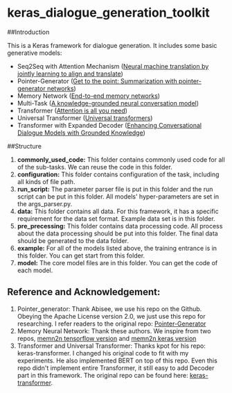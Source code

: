 # keras_dialogue_generation_toolkit

##Introduction

This is a Keras framework for dialogue generation. It includes some basic generative models:

* Seq2Seq with Attention Mechanism ([Neural machine translation by jointly learning to align and translate](https://arxiv.org/pdf/1409.0473.pdf))
* Pointer-Generator ([Get to the point: Summarization with pointer-generator networks](https://arxiv.org/pdf/1704.04368.pdf))
* Memory Network ([End-to-end memory networks](http://papers.nips.cc/paper/5846-end-to-end-memory-networks.pdf))
* Multi-Task ([A knowledge-grounded neural conversation model](https://www.aaai.org/ocs/index.php/AAAI/AAAI18/paper/view/16710/16057))
* Transformer ([Attention is all you need](http://papers.nips.cc/paper/7181-attention-is-all-you-need.pdf))
* Universal Transformer ([Universal transformers](https://arxiv.org/pdf/1807.03819.pdf))
* Transformer with Expanded Decoder ([Enhancing Conversational Dialogue Models with Grounded Knowledge]())

##Structure
1. **commonly_used_code:** 
This folder contains commonly used code for all of the sub-tasks. We can reuse the code in this folder.
2. **configuration:** 
This folder contains configuration of the task, including all kinds of file path. 
3. **run_script:**
The parameter parser file is put in this folder and the run script can be put in this folder. All models' hyper-parameters are set in the args_parser.py.
4. **data:** 
This folder contains all data. For this framework, it has a specific requirement for the data set format. Example data set is in this folder.
5. **pre_precessing:** 
This folder contains data processing code. All process about the data processing should be put into this folder. The final data should be generated to the data folder.
6. **example:** 
For all of the models listed above, the training entrance is in this folder. You can get start from this folder.
7. **model:**
The core model files are in this folder. You can get the code of each model.

## Reference and Acknowledgement:
1. Pointer_generator: Thank Abisee, we use his repo on the Github. Obeying the Apache License version 2.0, we just use this repo for researching. I refer readers to the original repo: [Pointer-Generator](https://github.com/abisee/pointer-generator)
2. Memory Neural Network: Thank these authors. We inspire from two repos, [memn2n tensorflow version](https://github.com/domluna/memn2n) and [memn2n keras version](https://github.com/IliaGavrilov/ChatBotEndToEndMemoryNeuralNet)
3. Transformer and Universal Transformer: Thanks kpot for his repo: keras-transformer. I changed his original code to fit with my experiments. He also implemented BERT on top of this repo. Even this repo didn't implement entire Transformer, it still easy to add Decoder part in this framework. The original repo can be found here: [keras-transformer](https://github.com/kpot/keras-transformer).

